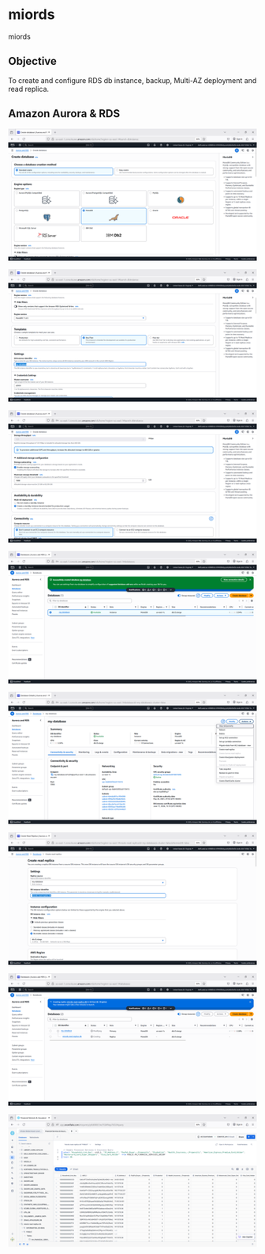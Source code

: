 # miords
miords

## Objective
To create and configure RDS db instance, backup, Multi-AZ deployment and read replica.


## Amazon Aurora & RDS


![miords001.png](./media/miords001.png)

![miords002.png](./media/miords002.png)

![miords003.png](./media/miords003.png)

![miords004.png](./media/miords004.png)

![miords005.png](./media/miords005.png)

![miords006.png](./media/miords006.png)

![miords007.png](./media/miords007.png)

![miords008.png](./media/miords008.png)


